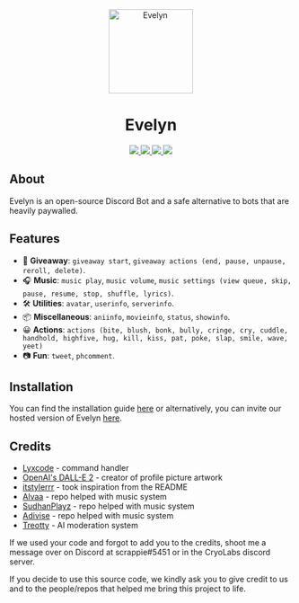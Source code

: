 <div align=center>
  <a href="logo">
    <img src="https://cdn.discordapp.com/attachments/925125325107658832/1009974907377033216/dalle_girl_v2.png" alt="Evelyn" height="150px" width="150px"
  ></a>
  
</div>
  <h1 align=center>Evelyn</h1>

  <div align=center>
    <a href="https://github.com/discordjs">
      <img src="https://img.shields.io/badge/discord.js-v14.2.0-blue.svg?logo=npm">
    </a>

  <a href="#">
  <img src="https://img.shields.io/github/issues/cryolabs/Evelyn"
  </a>

  <a href="https://github.com/cryolabs/Evelyn">
  <img src="https://img.shields.io/github/stars/cryolabs/Evelyn"
  </a>

  <a href="https://discord.gg/HwkDSs7X82">
    <img src="https://img.shields.io/discord/838499177243738172?color=5865F2&logo=discord&logoColor=white"/>
   </a>
</div>

## About

Evelyn is an open-source Discord Bot and a safe alternative to bots that are heavily paywalled.

## Features

- 🎉 **Giveaway**: `giveaway start`, `giveaway actions (end, pause, unpause, reroll, delete)`.
- 🎧 **Music**: `music play`, `music volume`, `music settings (view queue, skip, pause, resume, stop, shuffle, lyrics)`.
- 🛠️ **Utilities**: `avatar`, `userinfo`, `serverinfo`.
- 📦 **Miscellaneous**: `aniinfo`, `movieinfo`, `status`, `showinfo`.
- 😀 **Actions**: `actions (bite, blush, bonk, bully, cringe, cry, cuddle, handhold, highfive, hug, kill, kiss, pat, poke, slap, smile, wave, yeet)`
- 📷 **Fun**: `tweet`, `phcomment`.

## Installation

You can find the installation guide [here](https://docs.aeolianbot.ml) or alternatively, you can invite our hosted version of Evelyn [here](https://discord.com/oauth2/authorize?client_id=832289090128969787&permissions=8&scope=bot%20applications.commands).

## Credits

- [Lyxcode](https://youtube.com/c/Lyxcode) - command handler
- [OpenAI's DALL-E 2](https://www.openai.com/dall-e-2) - creator of profile picture artwork
- [itstylerrr](https://github.com/itstylerrr/Valiant) - took inspiration from the README
- [Alvaa](https://github.com/Allvaa/lavalink-musicbot) - repo helped with music system
- [SudhanPlayz](https://github.com/SudhanPlayz/Discord-MusicBot) - repo helped with music system
- [Adivise](https://github.com/Adivise/NanoSpacePlus) - repo helped with music system
- [Treotty](https://github.com/AmitKumarHQ/AI-Moderation) - AI moderation system

If we used your code and forgot to add you to the credits, shoot me a message over on Discord at scrappie#5451 or in the CryoLabs discord server.

If you decide to use this source code, we kindly ask you to give credit to us and to the people/repos that helped me bring this project to life.
